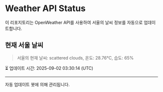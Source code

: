 
# Weather API Status

이 리포지토리는 OpenWeather API를 사용하여 서울의 날씨 정보를 자동으로 업데이트합니다.

## 현재 서울 날씨
> 서울의 현재 날씨: scattered clouds, 온도: 28.76°C, 습도: 65%

⏳ 업데이트 시간: 2025-09-02 03:30:14 (UTC)

---
자동 업데이트 봇에 의해 관리됩니다.
